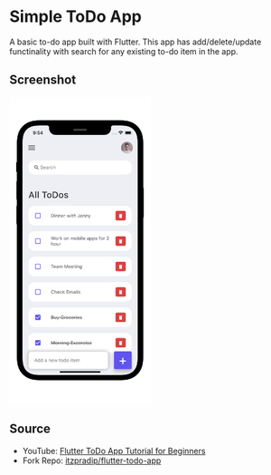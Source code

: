 # Simple ToDo App

A basic to-do app built with Flutter. This app has add/delete/update functinality with search for any existing to-do item in the app.

## Screenshot

<img src="flutter-todo-iphone.png" width="250px"></img>

## Source
- YouTube: [Flutter ToDo App Tutorial for Beginners](https://youtu.be/K4P5DZ9TRns)
- Fork Repo: [itzpradip/flutter-todo-app](https://github.com/itzpradip/flutter-todo-app)

